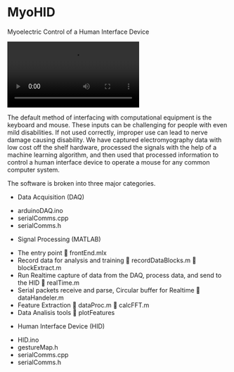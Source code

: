 # MyoHID
Myoelectric Control of a Human Interface Device


![Video of System in Action](https://github.com/iamtheeel/MyoHID/blob/744d13a04d67df1fa4955e9585844b020ff10742/IMG_6636_finalRun_720p.mov)

The default method of interfacing with computational equipment is the keyboard and mouse. These inputs can be challenging for people with even mild disabilities. If not used correctly, improper use can lead to nerve damage causing disability. 
We have captured electromyography data with low cost off the shelf hardware, processed the signals with the help of a machine learning algorithm, and then used that processed information to control a human interface device to operate a mouse for any common computer system.


The software is broken into three major categories. 
*	Data Acquisition (DAQ)
-	arduinoDAQ.ino
-	serialComms.cpp
- serialComms.h
*	Signal Processing (MATLAB)
-	The entry point
	frontEnd.mlx
-	Record data for analysis and training
	recordDataBlocks.m
	blockExtract.m
-	Run Realtime capture of data from the DAQ, process data, and send to the HID
	realTime.m
-	Serial packets receive and parse, Circular buffer for Realtime
	dataHandeler.m
-	Feature Extraction
	dataProc.m
	calcFFT.m
-	Data Analisis tools
	plotFeatures
*	Human Interface Device (HID)
-	HID.ino
-	gestureMap.h
-	serialComms.cpp
-	serialComms.h
